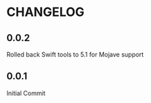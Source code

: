 # CHANGELOG

## 0.0.2

Rolled back Swift tools to 5.1 for Mojave support

## 0.0.1

Initial Commit

